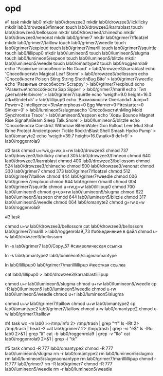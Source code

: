 # opd
#1 task
mkdir lab0
mkdir lab0/drowzee3
mkdir lab0/drowzee3/lickilicky
mkdir lab0/drowzee3/finneon
touch lab0/drowzee3/karrablast
touch lab0/drowzee3/bellossom
mkdir lab0/drowzee3/chimecho
mkdir lab0/drowzee3/venonat
mkdir lab0/grimer7
mkdir lab0/grimer7/floatzel
mkdir lab0/grimer7/taillow
touch lab0/grimer7/weedle
touch lab0/grimer7/exploud
touch lab0/grimer7/marill
touch lab0/grimer7/squirtle
touch lab0/lillipup0
mkdir lab0/lumineon5
touch lab0/lumineon5/slugma
touch lab0/lumineon5/espeon
touch lab0/lumineon5/blitzle
mkdir lab0/lumineon5/weedle
touch lab0/omantype2
touch lab0/roggenrola9
echo  'Развитые способности No Guard' > lab0/drowzee3/karrablast
echo  'Способности\n Magical Leaf Storm' > lab0/drowzee3/bellossom
echo  'Способности Poison Sting String Shot\nBug Bite' > lab0/grimer7/weedle
echo  'Развитые способности Scrappy' > lab0/grimer7/exploud
echo  'Развитые\nспособности Sap Sipper' > lab0/grimer7/marill
echo  'Тип диеты\nHerbivore' > lab0/grimer7/squirtle
echo  'weigth=9.0 height=16.0 atk=6\ndef=5' > lab0/lillipup0
echo  'Возможности Overland=1 Jump=1 Power=2 Intelligence=3\nAmorphous=0 Egg Warner=0 Firestarter=0 Sinker=0' > lab0/lumineon5/slugmaecho  'Способности\nMing Mold Synchronize Trace' > lab0/lumineon5/espeon
echo  'Ходы Bounce Magnet Rise Signal\nBeam Sleep Talk Snore' > lab0/lumineon5/blitzle
echo  'Способности Constrict Withdraw Bite\nWater Gun Rollout Leer Mud Shot Brine Protect Ancientpower Tickle Rock\nBlast Shell Smash Hydro Pump' > lab0/omanyte2
echo  'weigth=39.7 height=16.0\natk=8 def=9' > lab0/roggenrola9

#2 task
chmod u=rwx,g=wx,o=rw  lab0/drowzee3
chmod 737 lab0/drowzee3/lickilicky
chmod 305 lab0/drowzee3/finneon
chmod 640 lab0/drowzee3/karrablast
chmod 400 lab0/drowzee3/bellossom
chmod 524 lab0/drowzee3/chimecho
chmod 500 lab0/drowzee3/venonat
chmod 330 lab0/grimer7
chmod 373 lab0/grimer7/floatzel
chmod 512 lab0/grimer7/taillow
chmod 444 lab0/grimer7/weedle
chmod 006 lab0/grimer7/exploud
chmod 644 lab0/grimer7/marill
chmod 004 lab0/grimer7/squirtle
chmod u=rw,g=w lab0/lillipup0
chmod 700 lab0/lumineon5
chmod g=r,o=rw lab0/lumineon5/slugma
chmod 622 lab0/lumineon5/espeon
chmod 644 lab0/lumineon5/blitzle
chmod 317 lab0/lumineon5/weedle
chmod 064 lab0/omanyte2
chmod g=rw,o=w lab0/roggenrola9

#3 task

chmod u+w lab0/drowzee3/bellossom
cat lab0/drowzee3/bellossom lab0/grimer7/marill > lab0/roggenrola9_73 #объединение в файл
chmod u-w lab0/drowzee3/bellossom


ln -s lab0/grimer7 lab0/Copy_57 #символическая ссылка

ln -s lab0/omantype2 lab0/lumineon5/slugmaomantype

ln lab0/lillipup0 lab0/grimer7/marilllillipup #жесткая ссылка

cat lab0/lillipup0 > lab0/drowzee3/karrablastlillipup

chmod u+r lab0/lumineon5/slugma
chmod u+rw lab0/lumineon5/weedle
cp -R lab0/lumineon5 lab0/lumineon5/weedle
chmod u-rw lab0/lumineon5/weedle
chmod u+r lab0/lumineon5/slugma

chmod u+w lab0/grimer7/taillow
chmod u+w lab0/omantype2
cp lab0/omantype2 lab0/grimer7/taillow
chmod u-w lab0/omantype2
chmod u-w lab0/grimer7/taillow

#4 task
wc -m lab0 >>/tmp/info 2> /tmp/trash | grep "^f"
ls -lRt 2> /tmp/trash | head -2
cat lab0/grimer7 2> /tmp/trash | grep -vi "e$"
ls -lRu lab0 2>&1 | grep "li"
cat -b lab0/roggenrola9 | grep -v "llo"
cat lab0/roggenrola9 2>&1 | grep -i "tk"

#5 task
chmod -R 777 lab0/omantype2
chmod -R 777 lab0/lumineon5/slugma
rm -r lab0/omantype2
rm lab0/lumineon5/slugma
rm lab0/lumineon5/slugmaomantype
rm lab0/grimer7/marilllillipup
chmod -R 777 lab0/grimer7
rm -R lab0/grimer7
chmod -R 777 lab0/lumineon5/weedle
rm -r lab0/lumineon5/weedle
